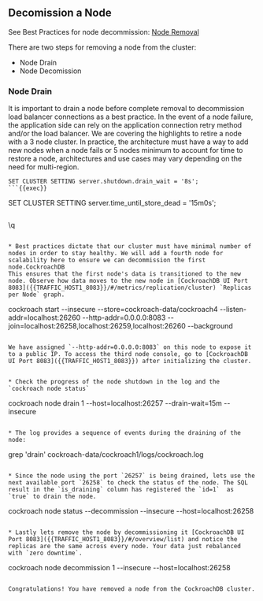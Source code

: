 ## Decomission a Node

See Best Practices for node decommission: [Node Removal](https://www.cockroachlabs.com/docs/stable/node-shutdown.html)

There are two steps for removing a node from the cluster:

* Node Drain
* Node Decomission

### Node Drain

It is important to drain a node before complete removal to decommission load balancer connections as a best practice. In the event of a node failure, the application side can rely on the application connection retry method and/or the load balancer. We are covering the highlights to retire a node with a 3 node cluster. In practice, the architecture must have a way to add new nodes when a node fails or 5 nodes minimum to account for time to restore a node, architectures and use cases may vary depending on the need for multi-region.

```
SET CLUSTER SETTING server.shutdown.drain_wait = '8s';
```{{exec}}

```
SET CLUSTER SETTING server.time_until_store_dead = '15m0s';
```{{exec}}

```
\q
```{{exec}}

* Best practices dictate that our cluster must have minimal number of nodes in order to stay healthy. We will add a fourth node for scalability here to ensure we can decommission the first node.CockroachDB
This ensures that the first node's data is transitioned to the new node. Observe how data moves to the new node in [CockroachDB UI Port 8083]({{TRAFFIC_HOST1_8083}}/#/metrics/replication/cluster) `Replicas per Node` graph.

```
cockroach start --insecure --store=cockroach-data/cockroach4 --listen-addr=localhost:26260 --http-addr=0.0.0.0:8083 --join=localhost:26258,localhost:26259,localhost:26260 --background
```{{exec}}

We have assigned `--http-addr=0.0.0.0:8083` on this node to expose it to a public IP. To access the third node console, go to [CockroachDB UI Port 8083]({{TRAFFIC_HOST1_8083}}) after initializing the cluster.


* Check the progress of the node shutdown in the log and the `cockroach node status`

```
cockroach node drain 1 --host=localhost:26257 --drain-wait=15m --insecure
```{{exec}}

* The log provides a sequence of events during the draining of the node:

```
grep 'drain' cockroach-data/cockroach1/logs/cockroach.log
```{{exec}}

* Since the node using the port `26257` is being drained, lets use the next available port `26258` to check the status of the node. The SQL result in the `is_draining` column has registered the `id=1`  as `true` to drain the node.

```
cockroach node status --decommission --insecure --host=localhost:26258
```{{exec}}

* Lastly lets remove the node by decommissioning it [CockroachDB UI Port 8083]({{TRAFFIC_HOST1_8083}}/#/overview/list) and notice the replicas are the same across every node. Your data just rebalanced with `zero downtime`.

```
cockroach node decommission 1 --insecure --host=localhost:26258
```{{exec}}

Congratulations! You have removed a node from the CockroachDB cluster.